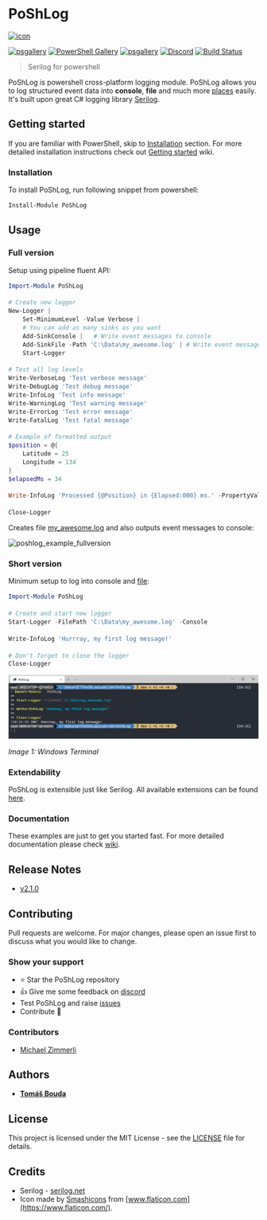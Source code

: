# PoShLog

[![icon](https://github.com/PoShLog/PoShLog/blob/master/images/icons/poshlog-icon-64.png?raw=true)](https://github.com/PoShLog/PoShLog)

[![psgallery](https://img.shields.io/powershellgallery/v/poshlog.svg)](https://www.powershellgallery.com/packages/PoShLog/) [![PowerShell Gallery](https://img.shields.io/powershellgallery/p/poshlog?color=blue)](https://www.powershellgallery.com/packages/PoShLog/) [![psgallery](https://img.shields.io/powershellgallery/dt/poshlog.svg)](https://www.powershellgallery.com/packages/PoShLog/) [![Discord](https://img.shields.io/discord/693754316305072199?color=orange&label=discord)](https://discord.gg/FVdVxuw) [![Build Status](https://tomlabscloud.visualstudio.com/PoShLog/_apis/build/status/PoShLog.PoShLog?branchName=master)](https://tomlabscloud.visualstudio.com/PoShLog/_build?definitionId=16)

>Serilog for powershell

PoShLog is powershell cross-platform logging module. PoShLog allows you to log structured event data into **console**, **file** and much more [places](https://github.com/PoShLog/PoShLog/wiki/Sinks) easily.
It's built upon great C# logging library [Serilog](https://serilog.net/).

## Getting started

If you are familiar with PowerShell, skip to [Installation](#installation) section. For more detailed installation instructions check out [Getting started](https://github.com/PoShLog/PoShLog/wiki/Getting-started) wiki.

### Installation

To install PoShLog, run following snippet from powershell:

```ps1
Install-Module PoShLog
```

## Usage

### Full version

Setup using pipeline fluent API:

```ps1
Import-Module PoShLog

# Create new logger
New-Logger |
    Set-MinimumLevel -Value Verbose |
    # You can add as many sinks as you want
    Add-SinkConsole |   # Write event messages to console
    Add-SinkFile -Path 'C:\Data\my_awesome.log' | # Write event messages to file
    Start-Logger

# Test all log levels
Write-VerboseLog 'Test verbose message'
Write-DebugLog 'Test debug message'
Write-InfoLog 'Test info message'
Write-WarningLog 'Test warning message'
Write-ErrorLog 'Test error message'
Write-FatalLog 'Test fatal message'

# Example of formatted output
$position = @{
    Latitude = 25
    Longitude = 134
}
$elapsedMs = 34

Write-InfoLog 'Processed {@Position} in {Elapsed:000} ms.' -PropertyValues $position, $elapsedMs

Close-Logger
```

Creates file [my_awesome.log](https://github.com/PoShLog/PoShLog/blob/master/examples/my_awesome.log.txt) and also outputs event messages to console:

![poshlog_example_fullversion](https://raw.githubusercontent.com/PoShLog/PoShLog/master/images/poshlog_example_fullversion.png)

### Short version

Minimum setup to log into console and [file](https://github.com/PoShLog/PoShLog/blob/master/images/poshlog_example_simplest_file.png):

```ps1
Import-Module PoShLog

# Create and start new logger
Start-Logger -FilePath 'C:\Data\my_awesome.log' -Console

Write-InfoLog 'Hurrray, my first log message!'

# Don't forget to close the logger
Close-Logger
```

![poshlog_example_simplest_console](images/poshlog_example_simplest_console.png)

*Image 1: Windows Terminal*

### Extendability

PoShLog is extensible just like Serilog. All available extensions can be found [here](https://github.com/PoShLog/PoShLog/wiki/Extension-modules).

### Documentation

These examples are just to get you started fast. For more detailed documentation please check [wiki](https://github.com/PoShLog/PoShLog/wiki).

## Release Notes

* [v2.1.0](releaseNotes/v2.1.0.md)

## Contributing

Pull requests are welcome. For major changes, please open an issue first to discuss what you would like to change.

### Show your support

* :star: Star the PoShLog repository
* :thumbsup: Give me some feedback on [discord](https://discord.gg/FVdVxuw)
* Test PoShLog and raise [issues](https://github.com/PoShLog/PoShLog/issues)
* Contribute :rocket:

### Contributors

* [Michael Zimmerli](https://github.com/gitbute)

## Authors

* [**Tomáš Bouda**](http://tomasbouda.cz/)

## License

This project is licensed under the MIT License - see the [LICENSE](LICENSE) file for details.

## Credits

* Serilog - [serilog.net](https://serilog.net/)
* Icon made by [Smashicons](https://smashicons.com/) from [www.flaticon.com](https://www.flaticon.com/).
